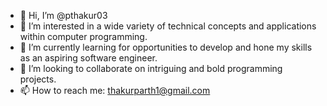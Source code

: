 - 👋 Hi, I’m @pthakur03
- 👀 I’m interested in a wide variety of technical concepts and applications within computer programming. 
- 🌱 I’m currently learning for opportunities to develop and hone my skills as an aspiring software engineer.
- 💞️ I’m looking to collaborate on intriguing and bold programming projects.
- 📫 How to reach me: thakurparth1@gmail.com

<!---
pthakur03/pthakur03 is a ✨ special ✨ repository because its `README.md` (this file) appears on your GitHub profile.
You can click the Preview link to take a look at your changes.
--->
